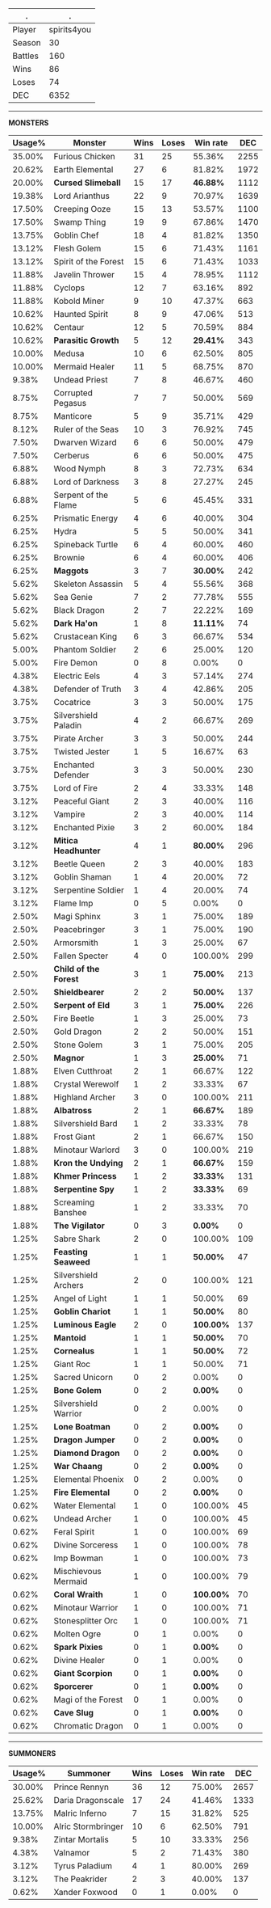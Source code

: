 .|.
|-|-
Player|spirits4you
Season|30
Battles|160
Wins|86
Loses|74
DEC|6352

---
**MONSTERS**

Usage%|Monster|Wins|Loses|Win rate|DEC|
-|-|-|-|-|-|
35.00%|Furious Chicken|31|25|55.36%|2255|
20.62%|Earth Elemental|27|6|81.82%|1972|
20.00%|**Cursed Slimeball**|15|17|**46.88%**|1112|
19.38%|Lord Arianthus|22|9|70.97%|1639|
17.50%|Creeping Ooze|15|13|53.57%|1100|
17.50%|Swamp Thing|19|9|67.86%|1470|
13.75%|Goblin Chef|18|4|81.82%|1350|
13.12%|Flesh Golem|15|6|71.43%|1161|
13.12%|Spirit of the Forest|15|6|71.43%|1033|
11.88%|Javelin Thrower|15|4|78.95%|1112|
11.88%|Cyclops|12|7|63.16%|892|
11.88%|Kobold Miner|9|10|47.37%|663|
10.62%|Haunted Spirit|8|9|47.06%|513|
10.62%|Centaur|12|5|70.59%|884|
10.62%|**Parasitic Growth**|5|12|**29.41%**|343|
10.00%|Medusa|10|6|62.50%|805|
10.00%|Mermaid Healer|11|5|68.75%|870|
9.38%|Undead Priest|7|8|46.67%|460|
8.75%|Corrupted Pegasus|7|7|50.00%|569|
8.75%|Manticore|5|9|35.71%|429|
8.12%|Ruler of the Seas|10|3|76.92%|745|
7.50%|Dwarven Wizard|6|6|50.00%|479|
7.50%|Cerberus|6|6|50.00%|475|
6.88%|Wood Nymph|8|3|72.73%|634|
6.88%|Lord of Darkness|3|8|27.27%|245|
6.88%|Serpent of the Flame|5|6|45.45%|331|
6.25%|Prismatic Energy|4|6|40.00%|304|
6.25%|Hydra|5|5|50.00%|341|
6.25%|Spineback Turtle|6|4|60.00%|460|
6.25%|Brownie|6|4|60.00%|406|
6.25%|**Maggots**|3|7|**30.00%**|242|
5.62%|Skeleton Assassin|5|4|55.56%|368|
5.62%|Sea Genie|7|2|77.78%|555|
5.62%|Black Dragon|2|7|22.22%|169|
5.62%|**Dark Ha'on**|1|8|**11.11%**|74|
5.62%|Crustacean King|6|3|66.67%|534|
5.00%|Phantom Soldier|2|6|25.00%|120|
5.00%|Fire Demon|0|8|0.00%|0|
4.38%|Electric Eels|4|3|57.14%|274|
4.38%|Defender of Truth|3|4|42.86%|205|
3.75%|Cocatrice|3|3|50.00%|175|
3.75%|Silvershield Paladin|4|2|66.67%|269|
3.75%|Pirate Archer|3|3|50.00%|244|
3.75%|Twisted Jester|1|5|16.67%|63|
3.75%|Enchanted Defender|3|3|50.00%|230|
3.75%|Lord of Fire|2|4|33.33%|148|
3.12%|Peaceful Giant|2|3|40.00%|116|
3.12%|Vampire|2|3|40.00%|114|
3.12%|Enchanted Pixie|3|2|60.00%|184|
3.12%|**Mitica Headhunter**|4|1|**80.00%**|296|
3.12%|Beetle Queen|2|3|40.00%|183|
3.12%|Goblin Shaman|1|4|20.00%|72|
3.12%|Serpentine Soldier|1|4|20.00%|74|
3.12%|Flame Imp|0|5|0.00%|0|
2.50%|Magi Sphinx|3|1|75.00%|189|
2.50%|Peacebringer|3|1|75.00%|190|
2.50%|Armorsmith|1|3|25.00%|67|
2.50%|Fallen Specter|4|0|100.00%|299|
2.50%|**Child of the Forest**|3|1|**75.00%**|213|
2.50%|**Shieldbearer**|2|2|**50.00%**|137|
2.50%|**Serpent of Eld**|3|1|**75.00%**|226|
2.50%|Fire Beetle|1|3|25.00%|73|
2.50%|Gold Dragon|2|2|50.00%|151|
2.50%|Stone Golem|3|1|75.00%|205|
2.50%|**Magnor**|1|3|**25.00%**|71|
1.88%|Elven Cutthroat|2|1|66.67%|122|
1.88%|Crystal Werewolf|1|2|33.33%|67|
1.88%|Highland Archer|3|0|100.00%|211|
1.88%|**Albatross**|2|1|**66.67%**|189|
1.88%|Silvershield Bard|1|2|33.33%|78|
1.88%|Frost Giant|2|1|66.67%|150|
1.88%|Minotaur Warlord|3|0|100.00%|219|
1.88%|**Kron the Undying**|2|1|**66.67%**|159|
1.88%|**Khmer Princess**|1|2|**33.33%**|131|
1.88%|**Serpentine Spy**|1|2|**33.33%**|69|
1.88%|Screaming Banshee|1|2|33.33%|70|
1.88%|**The Vigilator**|0|3|**0.00%**|0|
1.25%|Sabre Shark|2|0|100.00%|109|
1.25%|**Feasting Seaweed**|1|1|**50.00%**|47|
1.25%|Silvershield Archers|2|0|100.00%|121|
1.25%|Angel of Light|1|1|50.00%|69|
1.25%|**Goblin Chariot**|1|1|**50.00%**|80|
1.25%|**Luminous Eagle**|2|0|**100.00%**|137|
1.25%|**Mantoid**|1|1|**50.00%**|70|
1.25%|**Cornealus**|1|1|**50.00%**|72|
1.25%|Giant Roc|1|1|50.00%|71|
1.25%|Sacred Unicorn|0|2|0.00%|0|
1.25%|**Bone Golem**|0|2|**0.00%**|0|
1.25%|Silvershield Warrior|0|2|0.00%|0|
1.25%|**Lone Boatman**|0|2|**0.00%**|0|
1.25%|**Dragon Jumper**|0|2|**0.00%**|0|
1.25%|**Diamond Dragon**|0|2|**0.00%**|0|
1.25%|**War Chaang**|0|2|**0.00%**|0|
1.25%|Elemental Phoenix|0|2|0.00%|0|
1.25%|**Fire Elemental**|0|2|**0.00%**|0|
0.62%|Water Elemental|1|0|100.00%|45|
0.62%|Undead Archer|1|0|100.00%|45|
0.62%|Feral Spirit|1|0|100.00%|69|
0.62%|Divine Sorceress|1|0|100.00%|78|
0.62%|Imp Bowman|1|0|100.00%|73|
0.62%|Mischievous Mermaid|1|0|100.00%|79|
0.62%|**Coral Wraith**|1|0|**100.00%**|70|
0.62%|Minotaur Warrior|1|0|100.00%|71|
0.62%|Stonesplitter Orc|1|0|100.00%|71|
0.62%|Molten Ogre|0|1|0.00%|0|
0.62%|**Spark Pixies**|0|1|**0.00%**|0|
0.62%|Divine Healer|0|1|0.00%|0|
0.62%|**Giant Scorpion**|0|1|**0.00%**|0|
0.62%|**Sporcerer**|0|1|**0.00%**|0|
0.62%|Magi of the Forest|0|1|0.00%|0|
0.62%|**Cave Slug**|0|1|**0.00%**|0|
0.62%|Chromatic Dragon|0|1|0.00%|0|

---
**SUMMONERS**

Usage%|Summoner|Wins|Loses|Win rate|DEC|
-|-|-|-|-|-|
30.00%|Prince Rennyn|36|12|75.00%|2657|
25.62%|Daria Dragonscale|17|24|41.46%|1333|
13.75%|Malric Inferno|7|15|31.82%|525|
10.00%|Alric Stormbringer|10|6|62.50%|791|
9.38%|Zintar Mortalis|5|10|33.33%|256|
4.38%|Valnamor|5|2|71.43%|380|
3.12%|Tyrus Paladium|4|1|80.00%|269|
3.12%|The Peakrider|2|3|40.00%|137|
0.62%|Xander Foxwood|0|1|0.00%|0|
